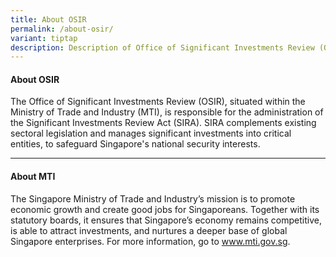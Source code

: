 ```yaml
---
title: About OSIR
permalink: /about-osir/
variant: tiptap
description: Description of Office of Significant Investments Review (OSIR)
---
```

<h4><strong>About OSIR</strong></h4>
<p>The Office of Significant Investments Review (OSIR), situated within the
Ministry of Trade and Industry (MTI), is responsible for the administration
of the Significant Investments Review Act (SIRA). SIRA complements existing
sectoral legislation and manages significant investments into critical
entities, to safeguard Singapore's national security interests.</p>
<hr>
<h4><strong>About MTI</strong></h4>
<p>The Singapore Ministry of Trade and Industry’s mission is to promote economic
growth and create good jobs for Singaporeans. Together with its statutory
boards, it ensures that Singapore’s economy remains competitive, is able
to attract investments, and nurtures a deeper base of global Singapore
enterprises. For more information, go to <a href="http://www.mti.gov.sg" rel="noopener noreferrer nofollow" target="_blank">www.mti.gov.sg</a>.</p>
<p></p>